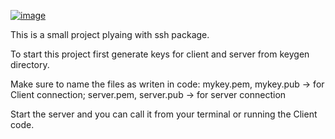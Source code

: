 [![image](https://github.com/user-attachments/assets/10487ca5-6a64-4b92-83f0-fdba47f6d51e)](https://pkg.go.dev/golang.org/x/crypto/ssh)

This is a small project plyaing with ssh package. 

To start this project first generate keys for client and server from keygen directory.

Make sure to name the files as writen in code: mykey.pem, mykey.pub -> for Client connection; server.pem, server.pub -> for server connection

Start the server and you can call it from your terminal or running the Client code.

